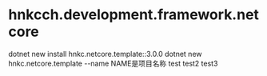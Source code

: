 # hnkcch.development.framework.netcore



dotnet new install hnkc.netcore.template::3.0.0
dotnet new hnkc.netcore.template --name <NAME>
NAME是项目名称
test
test2
test3